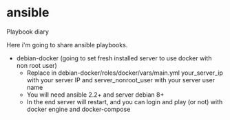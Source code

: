 # ansible
Playbook diary

Here i'm going to share ansible playbooks. 

- debian-docker (going to set fresh installed server to use docker with non root user)
	* Replace in debian-docker/roles/docker/vars/main.yml your_server_ip with your server IP and server_nonroot_user with your server user name 
	* You will need ansible 2.2+ and server debian 8+
	* In the end server will restart, and you can login and play (or not) with docker engine and docker-compose
